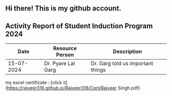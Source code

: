 ## Hi there! This is my github account.

<!--
**Rajveer316/Rajveer316** is a ✨ _special_ ✨ repository because its `README.md` (this file) appears on your GitHub profile.

Here are some ideas to get you started:

- 🔭 I’m currently working on ...
- 🌱 I’m currently learning ...
- 👯 I’m looking to collaborate on ...
- 🤔 I’m looking for help with ...
- 💬 Ask me about ...
- 📫 How to reach me: ...
- 😄 Pronouns: ...
- ⚡ Fun fact: ...
-->
## Activity Report of Student Induction Program 2024

| Date       | Resource Person    | Description                        |
|------------|--------------------|------------------------------------|
| 15-07-2024 | Dr. Pyare Lal Garg | Dr. Garg told us important things  |

my excel certificate : 
[click it](https://rajveer316.github.io/Rajveer316/Cert/Rajveer Singh.pdf)
